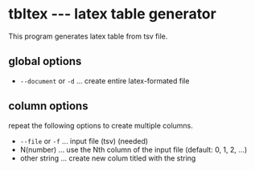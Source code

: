 # tbltex --- latex table generator

This program generates latex table from tsv file.

## global options

- `--document` or `-d` ... create entire latex-formated file

## column options

repeat the following options to create multiple columns.

- `--file` or `-f` ... input file (tsv) (needed)
-  N(number) ... use the Nth column of the input file (default: 0, 1, 2, ...)
- other string ... create new colum titled with the string

